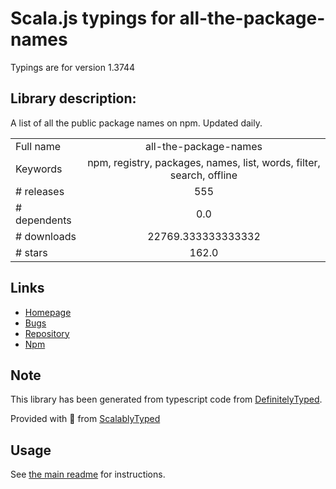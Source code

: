 
# Scala.js typings for all-the-package-names

Typings are for version 1.3744

## Library description:
A list of all the public package names on npm. Updated daily.

|                    |                 |
| ------------------ | :-------------: |
| Full name          | all-the-package-names |
| Keywords           | npm, registry, packages, names, list, words, filter, search, offline |
| # releases         | 555 |
| # dependents       | 0.0 |
| # downloads        | 22769.333333333332 |
| # stars            | 162.0 |

## Links
- [Homepage](https://github.com/nice-registry/all-the-package-names#readme)
- [Bugs](https://github.com/nice-registry/all-the-package-names/issues)
- [Repository](https://github.com/nice-registry/all-the-package-names)
- [Npm](https://www.npmjs.com/package/all-the-package-names)
    


## Note
This library has been generated from typescript code from [DefinitelyTyped](https://definitelytyped.org).

Provided with :purple_heart: from [ScalablyTyped](https://github.com/oyvindberg/ScalablyTyped)

## Usage
See [the main readme](../../readme.md) for instructions.


